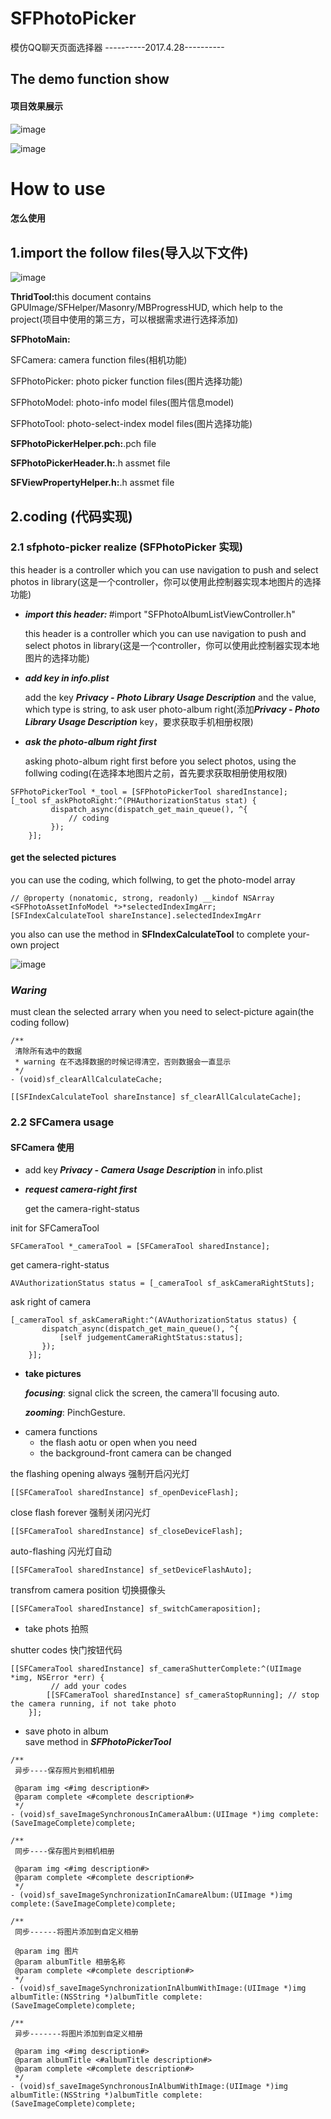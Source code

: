 # SFPhotoPicker
模仿QQ聊天页面选择器
----------2017.4.28----------
<h2>The demo function show</h2>
<h4>项目效果展示</h4>

![image](https://github.com/jufengliushao/SFPhotoPicker/blob/master/screen-pict/result-1.png)

![image](https://github.com/jufengliushao/SFPhotoPicker/blob/master/screen-pict/result-2.gif)

<h1>How to use</h1>
<h4>怎么使用</h4>
<h2>1.import the follow files(导入以下文件)</h2>

![image](https://github.com/jufengliushao/SFPhotoPicker/blob/master/screen-pict/code-list.png)

<p><b>ThridTool:</b>this document contains GPUImage/SFHelper/Masonry/MBProgressHUD, which help to the project(项目中使用的第三方，可以根据需求进行选择添加)</p>
<p><b>SFPhotoMain:</b></p>
<p>SFCamera: camera function files(相机功能)</p>
<p>SFPhotoPicker: photo picker function files(图片选择功能)</p>
<p>SFPhotoModel: photo-info model files(图片信息model)</p>
<p>SFPhotoTool: photo-select-index model files(图片选择功能)</p>
<p><b>SFPhotoPickerHelper.pch:</b>.pch file</p>
<p><b>SFPhotoPickerHeader.h:</b>.h assmet file</p>
<p><b>SFViewPropertyHelper.h:</b>.h assmet file</p>

<h2>2.coding (代码实现)</h2>
<h3>2.1 sfphoto-picker realize (SFPhotoPicker 实现)</h3>

<p>this header is a controller which you can use navigation to push and select photos in library(这是一个controller，你可以使用此控制器实现本地图片的选择功能)</p>
<ul>
<li><p><b><i>import this header: </i></b>#import "SFPhotoAlbumListViewController.h"</p></li>
<dt>this header is a controller which you can use navigation to push and select photos in library(这是一个controller，你可以使用此控制器实现本地图片的选择功能)</dt>
<li><p><b><i>add key in info.plist</i></b></p></li>
<dt>add the key <i><b>Privacy - Photo Library Usage Description</b></i> and the value, which type is string, to ask user photo-album right(添加<i><b>Privacy - Photo Library Usage Description</b></i> key，要求获取手机相册权限)</dt>
<li><p><b><i>ask the photo-album right first</i></b></p></li>
<dt>asking photo-album right first before you select photos, using the follwing coding(在选择本地图片之前，首先要求获取相册使用权限)
</dt>
</ul>

```objc
SFPhotoPickerTool *_tool = [SFPhotoPickerTool sharedInstance];
[_tool sf_askPhotoRight:^(PHAuthorizationStatus stat) {
         dispatch_async(dispatch_get_main_queue(), ^{
             // coding
         });
    }];
```
<h4>get the selected pictures</h4>
<p>you can use the coding, which follwing, to get the photo-model array</p>

```objc
// @property (nonatomic, strong, readonly) __kindof NSArray <SFPhotoAssetInfoModel *>*selectedIndexImgArr;
[SFIndexCalculateTool shareInstance].selectedIndexImgArr
```

<p>you also can use the method in <b><i></i>SFIndexCalculateTool</b> to complete your-own project</p>

![image](https://github.com/jufengliushao/SFPhotoPicker/blob/master/screen-pict/des-photoGet-2.png)

<h3><i>Waring</i></h3><p>must clean the selected arrary when you need to select-picture again(the coding follow)</p>

```objc
/**
 清除所有选中的数据
 * warning 在不选择数据的时候记得清空，否则数据会一直显示
 */
- (void)sf_clearAllCalculateCache;
```

```objc
[[SFIndexCalculateTool shareInstance] sf_clearAllCalculateCache];
```

<h3>2.2 SFCamera usage</h3>
<h4>SFCamera 使用</h4>
<ul>
<li><p>add key<b><i> Privacy - Camera Usage Description </i></b>in info.plist</p></li>
<li><p><b><i>request camera-right first</i></b></p></li>
<dt><p>get the camera-right-status</p></dt>
</ul>
init for SFCameraTool

```objc
SFCameraTool *_cameraTool = [SFCameraTool sharedInstance];
```

get camera-right-status

```objc
AVAuthorizationStatus status = [_cameraTool sf_askCameraRightStuts];
```
ask right of camera

```objc
[_cameraTool sf_askCameraRight:^(AVAuthorizationStatus status) {
       dispatch_async(dispatch_get_main_queue(), ^{
           [self judgementCameraRightStatus:status];
       });
    }];
```

<ul>
<li><b>take pictures</b></li>
<dt>
<p><b><i>focusing</i></b>: signal click the screen, the camera'll focusing auto.</p>
<p><b><i>zooming</i></b>: PinchGesture.</p>
</dt>
<li>camera functions
<ul>
<li>the flash aotu or open when you need</li>
<li>the background-front camera can be changed</li>
</ul>
</li>
</ul>

the flashing opening always 强制开启闪光灯

```objc
[[SFCameraTool sharedInstance] sf_openDeviceFlash];
```

close flash forever 强制关闭闪光灯

```objc
[[SFCameraTool sharedInstance] sf_closeDeviceFlash];
```

auto-flashing 闪光灯自动

```objc
[[SFCameraTool sharedInstance] sf_setDeviceFlashAuto];
```

transfrom camera position 切换摄像头

```objc
[[SFCameraTool sharedInstance] sf_switchCameraposition];
```

<ul>
<li>take phots 拍照</li>
</ul>

shutter codes 快门按钮代码

```objc
[[SFCameraTool sharedInstance] sf_cameraShutterComplete:^(UIImage *img, NSError *err) {
         // add your codes
        [[SFCameraTool sharedInstance] sf_cameraStopRunning]; // stop the camera running, if not take photo
    }];
```

<ul>
<li>save photo in album</li>
<dt>save method in <b><i>SFPhotoPickerTool</i></b></dt>
</ul>

```objc
/**
 异步----保存照片到相机相册

 @param img <#img description#>
 @param complete <#complete description#>
 */
- (void)sf_saveImageSynchronousInCameraAlbum:(UIImage *)img complete:(SaveImageComplete)complete;

/**
 同步----保存图片到相机相册

 @param img <#img description#>
 @param complete <#complete description#>
 */
- (void)sf_saveImageSynchronizationInCamareAlbum:(UIImage *)img complete:(SaveImageComplete)complete;

/**
 同步------将图片添加到自定义相册

 @param img 图片
 @param albumTitle 相册名称
 @param complete <#complete description#>
 */
- (void)sf_saveImageSynchronizationInAlbumWithImage:(UIImage *)img albumTitle:(NSString *)albumTitle complete:(SaveImageComplete)complete;

/**
 异步-------将图片添加到自定义相册

 @param img <#img description#>
 @param albumTitle <#albumTitle description#>
 @param complete <#complete description#>
 */
- (void)sf_saveImageSynchronousInAlbumWithImage:(UIImage *)img albumTitle:(NSString *)albumTitle complete:(SaveImageComplete)complete;
```
